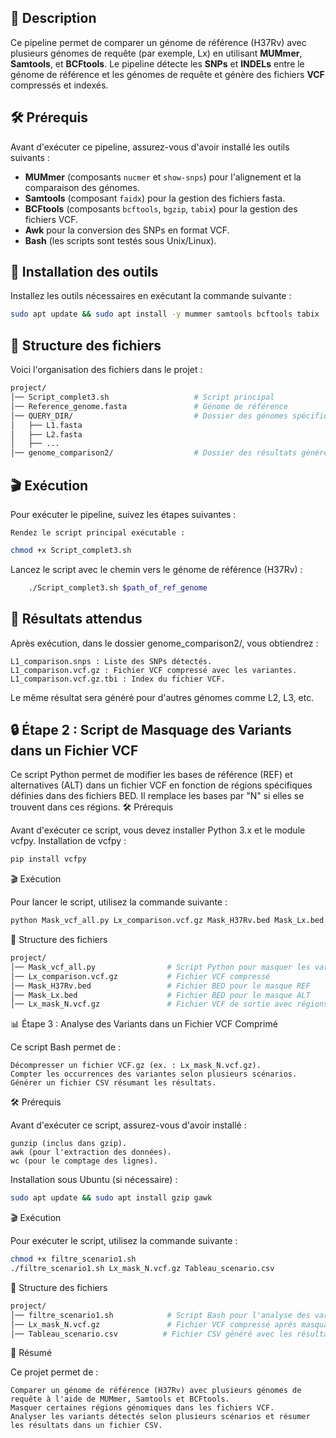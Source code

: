 

## 📌 Description

Ce pipeline permet de comparer un génome de référence (H37Rv) avec plusieurs génomes de requête (par exemple, Lx) en utilisant **MUMmer**, **Samtools**, et **BCFtools**. Le pipeline détecte les **SNPs** et **INDELs** entre le génome de référence et les génomes de requête et génère des fichiers **VCF** compressés et indexés.

## 🛠️ Prérequis

Avant d'exécuter ce pipeline, assurez-vous d'avoir installé les outils suivants :

- **MUMmer** (composants `nucmer` et `show-snps`) pour l'alignement et la comparaison des génomes.
- **Samtools** (composant `faidx`) pour la gestion des fichiers fasta.
- **BCFtools** (composants `bcftools`, `bgzip`, `tabix`) pour la gestion des fichiers VCF.
- **Awk** pour la conversion des SNPs en format VCF.
- **Bash** (les scripts sont testés sous Unix/Linux).

## 🔧 Installation des outils

Installez les outils nécessaires en exécutant la commande suivante :

```bash
sudo apt update && sudo apt install -y mummer samtools bcftools tabix
```

## 📁 Structure des fichiers

Voici l'organisation des fichiers dans le projet :
```bash
project/
│── Script_complet3.sh                   # Script principal
│── Reference_genome.fasta               # Génome de référence
│── QUERY_DIR/                           # Dossier des génomes spécifiques
│   ├── L1.fasta
│   ├── L2.fasta
│   ├── ...
│── genome_comparison2/                  # Dossier des résultats générés
```


## 🎬 Exécution

Pour exécuter le pipeline, suivez les étapes suivantes :

    Rendez le script principal exécutable :

```bash
chmod +x Script_complet3.sh
```
Lancez le script avec le chemin vers le génome de référence (H37Rv) :

```bash
    ./Script_complet3.sh $path_of_ref_genome
```

## 📝 Résultats attendus

Après exécution, dans le dossier genome_comparison2/, vous obtiendrez :

    L1_comparison.snps : Liste des SNPs détectés.
    L1_comparison.vcf.gz : Fichier VCF compressé avec les variantes.
    L1_comparison.vcf.gz.tbi : Index du fichier VCF.

Le même résultat sera généré pour d'autres génomes comme L2, L3, etc.

## 🔒 Étape 2 : Script de Masquage des Variants dans un Fichier VCF

Ce script Python permet de modifier les bases de référence (REF) et alternatives (ALT) dans un fichier VCF en fonction de régions spécifiques définies dans des fichiers BED. Il remplace les bases par "N" si elles se trouvent dans ces régions.
🛠️ Prérequis

Avant d'exécuter ce script, vous devez installer Python 3.x et le module vcfpy.
Installation de vcfpy :

```bash
pip install vcfpy
```
🎬 Exécution

Pour lancer le script, utilisez la commande suivante :

```bash
python Mask_vcf_all.py Lx_comparison.vcf.gz Mask_H37Rv.bed Mask_Lx.bed Lx_mask_N.vcf.gz
```

📁 Structure des fichiers
```bash
project/
│── Mask_vcf_all.py                # Script Python pour masquer les variants
│── Lx_comparison.vcf.gz           # Fichier VCF compressé
│── Mask_H37Rv.bed                 # Fichier BED pour le masque REF
│── Mask_Lx.bed                    # Fichier BED pour le masque ALT
│── Lx_mask_N.vcf.gz               # Fichier VCF de sortie avec régions masquées
```

📊 Étape 3 : Analyse des Variants dans un Fichier VCF Comprimé

Ce script Bash permet de :

    Décompresser un fichier VCF.gz (ex. : Lx_mask_N.vcf.gz).
    Compter les occurrences des variantes selon plusieurs scénarios.
    Générer un fichier CSV résumant les résultats.

🛠️ Prérequis

Avant d'exécuter ce script, assurez-vous d'avoir installé :

    gunzip (inclus dans gzip).
    awk (pour l'extraction des données).
    wc (pour le comptage des lignes).

Installation sous Ubuntu (si nécessaire) :

```bash
sudo apt update && sudo apt install gzip gawk
```
🎬 Exécution

Pour exécuter le script, utilisez la commande suivante :

```bash
chmod +x filtre_scenario1.sh
./filtre_scenario1.sh Lx_mask_N.vcf.gz Tableau_scenario.csv
``` 
📁 Structure des fichiers
```bash
project/
│── filtre_scenario1.sh            # Script Bash pour l'analyse des variants
│── Lx_mask_N.vcf.gz               # Fichier VCF compressé après masquage
│── Tableau_scenario.csv          # Fichier CSV généré avec les résultats des scénarios
``` 

📄 Résumé

Ce projet permet de :

    Comparer un génome de référence (H37Rv) avec plusieurs génomes de requête à l'aide de MUMmer, Samtools et BCFtools.
    Masquer certaines régions génomiques dans les fichiers VCF.
    Analyser les variants détectés selon plusieurs scénarios et résumer les résultats dans un fichier CSV.



















